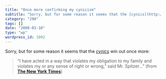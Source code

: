 ```yaml
---
title: "Once more confirming my cynicism"
subtitle: "Sorry, but for some reason it seems that the [cynics](http://en.wikipedia.org/wiki/Cynicism) win out..."
category: "298"
tags: []
date: "2008-03-10"
type: "wp"
wordpress_id: 1092
---
```

Sorry, but for some reason it seems that the [cynics](http://en.wikipedia.org/wiki/Cynicism) win out once more:
> “I have acted in a way that violates my obligation to my family and
violates my or any sense of right or wrong,” said Mr. Spitzer…” (from **[The New York Times](http://www.nytimes.com/2008/03/10/nyregion/10cnd-spitzer.html?hp)**)